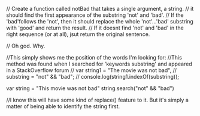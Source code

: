 // Create a function called notBad that takes a single argument, a string.
// it should find the first appearance of the substring 'not' and 'bad'.
// If the 'bad'follows the 'not', then it should replace the whole 'not'...'bad' substring with 'good' and return the result.
// If it doesnt find 'not' and 'bad' in the right sequence (or at all), jsut return the original sentence.

// Oh god. Why.


//This simply shows me the position of the words I'm looking for:
//This method was found when I searched for 'keywords substring' and appeared in a StackOverflow forum
// var string1 = "The movie was not bad",
//     substring = "not" && "bad";
// console.log(string1.indexOf(substring));

var string = "This movie was not bad"
string.search("not" && "bad")

//I know this will have some kind of replace() feature to it. But it's simply a matter of being able to identify the string first. 

